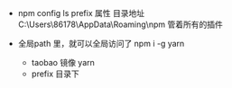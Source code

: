 - npm config ls
    prefix 属性 目录地址
    C:\\Users\\86178\\AppData\\Roaming\\npm 
    管着所有的插件

- 全局path 里，就可以全局访问了
    npm i -g yarn
    - taobao 镜像 yarn
    - prefix 目录下
    